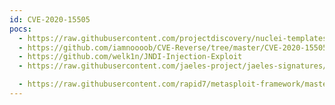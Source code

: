 ```yaml
---
id: CVE-2020-15505
pocs:
  - https://raw.githubusercontent.com/projectdiscovery/nuclei-templates/master/cves/2020/CVE-2020-15505.yaml
  - https://github.com/iamnoooob/CVE-Reverse/tree/master/CVE-2020-15505
  - https://github.com/welk1n/JNDI-Injection-Exploit
  - https://raw.githubusercontent.com/jaeles-project/jaeles-signatures/master/cves/mobileiron-rce-cve-2020-15505.yaml

  - https://raw.githubusercontent.com/rapid7/metasploit-framework/master/modules/exploits/linux/http/mobileiron_mdm_hessian_rce.rb
---
```

